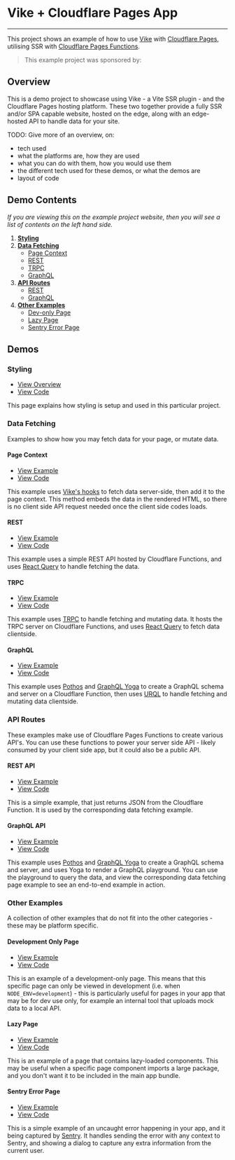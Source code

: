 # Vike + Cloudflare Pages App

---

This project shows an example of how to use [Vike](https://vike.dev) with [Cloudflare Pages](https://pages.cloudflare.com), utilising SSR with [Cloudflare Pages Functions](https://developers.cloudflare.com/pages/functions/).

> This example project was sponsored by:

## Overview

This is a demo project to showcase using Vike - a Vite SSR plugin - and the Cloudflare Pages hosting platform. These two together provide a fully SSR and/or SPA capable website, hosted on the edge, along with an edge-hosted API to handle data for your site.

TODO: Give more of an overview, on:

- tech used
- what the platforms are, how they are used
- what you can do with them, how you would use them
- the different tech used for these demos, or what the demos are
- layout of code

## Demo Contents

*If you are viewing this on the example project website, then you will see a list of contents on the left hand side.*

1. [**Styling**](#styling)
2. [**Data Fetching**](#data-fetching)
    - [Page Context](#page-context)
    - [REST](#rest)
    - [TRPC](#trpc)
    - [GraphQL](#graphql)
3. [**API Routes**](#api-routes)
    - [REST](#rest-api)
    - [GraphQL](#graphql-api)
4. [**Other Examples**](#other-examples)
    - [Dev-only Page](#development-only-page)
    - [Lazy Page](#lazy-page)
    - [Sentry Error Page](#sentry-error-page)

## Demos

### Styling

- [View Overview](https://vike-cf-pages.pages.dev/styling)
- [View Code](https://github.com/travis-r6s/vike-cf-pages/tree/main/apps/demo-app/pages/styling)

This page explains how styling is setup and used in this particular project.

### Data Fetching

Examples to show how you may fetch data for your page, or mutate data.

#### Page Context

- [View Example](https://vike-cf-pages.pages.dev/data/page-context)
- [View Code](https://github.com/travis-r6s/vike-cf-pages/tree/main/apps/demo-app/pages/data/page-context)

This example uses [Vike's hooks](https://vike.dev/data-fetching) to fetch data server-side, then add it to the page context. This method embeds the data in the rendered HTML, so there is no client side API request needed once the client side codes loads.

#### REST

- [View Example](https://vike-cf-pages.pages.dev/data/rest)
- [View Code](https://github.com/travis-r6s/vike-cf-pages/tree/main/apps/demo-app/pages/data/rest)

This example uses a simple REST API hosted by Cloudflare Functions, and uses [React Query](https://tanstack.com/query/latest/) to handle fetching the data.

#### TRPC

- [View Example](https://vike-cf-pages.pages.dev/data/trpc)
- [View Code](https://github.com/travis-r6s/vike-cf-pages/tree/main/apps/demo-app/pages/data/trpc)

This example uses [TRPC](https://trpc.io) to handle fetching and mutating data. It hosts the TRPC server on Cloudflare Functions, and uses [React Query](https://tanstack.com/query/latest/) to fetch data clientside.

#### GraphQL

- [View Example](https://vike-cf-pages.pages.dev/data/graphql)
- [View Code](https://github.com/travis-r6s/vike-cf-pages/tree/main/apps/demo-app/pages/data/graphql)

This example uses [Pothos](https://pothos-graphql.dev) and [GraphQL Yoga](https://the-guild.dev/graphql/yoga-server) to create a GraphQL schema and server on a Cloudflare Function, then uses [URQL](https://formidable.com/open-source/urql/) to handle fetching and mutating data clientside.

### API Routes

These examples make use of Cloudflare Pages Functions to create various API's. You can use these functions to power your server side API - likely consumed by your client side app, but it could also be a public API.

#### REST API

- [View Example](https://vike-cf-pages.pages.dev/api/rest)
- [View Code](https://github.com/travis-r6s/vike-cf-pages/tree/main/apps/demo-app/functions/api/posts)

This is a simple example, that just returns JSON from the Cloudflare Function. It is used by the corresponding data fetching example.

#### GraphQL API

- [View Example](https://vike-cf-pages.pages.dev/api/graphql)
- [View Code](https://github.com/travis-r6s/vike-cf-pages/blob/main/apps/demo-app/functions/api/graphql.ts)

This example uses [Pothos](https://pothos-graphql.dev) and [GraphQL Yoga](https://the-guild.dev/graphql/yoga-server) to create a GraphQL schema and server, and uses Yoga to render a GraphQL playground.
You can use the playground to query the data, and view the corresponding data fetching page example to see an end-to-end example in action.

### Other Examples

A collection of other examples that do not fit into the other categories - these may be platform specific.

#### Development Only Page

- [View Example](https://vike-cf-pages.pages.dev/development)
- [View Code](https://github.com/travis-r6s/vike-cf-pages/tree/main/apps/demo-app/pages/development)

This is an example of a development-only page. This means that this specific page can only be viewed in development (i.e. when `NODE_ENV=development`) - this is particularly useful for pages in your app that may be for dev use only, for example an internal tool that uploads mock data to a local API.

#### Lazy Page

- [View Example](https://vike-cf-pages.pages.dev/lazy)
- [View Code](https://github.com/travis-r6s/vike-cf-pages/tree/main/apps/demo-app/pages/lazy)

This is an example of a page that contains lazy-loaded components. This may be useful when a specific page component imports a large package, and you don't want it to be included in the main app bundle.

#### Sentry Error Page

- [View Example](https://vike-cf-pages.pages.dev/sentry)
- [View Code](https://github.com/travis-r6s/vike-cf-pages/tree/main/apps/demo-app/pages/sentry)

This is a simple example of an uncaught error happening in your app, and it being captured by [Sentry](https://sentry.io/welcome/). It handles sending the error with any context to Sentry, and showing a dialog to capture any extra information from the current user.
